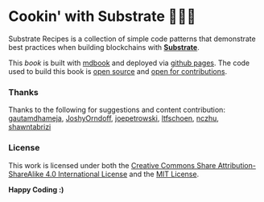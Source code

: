 # Cookin' with Substrate 🍴😋🍴
Substrate Recipes is a collection of simple code patterns that demonstrate best practices when building blockchains with **[Substrate](https://github.com/paritytech/substrate)**.

This *book* is built with [mdbook](https://rust-lang-nursery.github.io/mdBook/continuous-integration.html) and deployed via [github pages](https://pages.github.com/). The code used to build this book is [open source](https://github.com/substrate-developer-hub/SubstrateCookbook) and [open for contributions](https://github.com/4meta5/SubstrateCookbook/CONTRIBUTING.md).

### Thanks
Thanks to the following for suggestions and content contribution: [gautamdhameja](https://github.com/gautamdhameja), [JoshyOrndoff](https://github.com/JoshOrndorff), [joepetrowski](https://github.com/joepetrowski), [ltfschoen](https://github.com/ltfschoen), [nczhu](https://github.com/nczhu), [shawntabrizi](https://github.com/shawntabrizi)

### License
This work is licensed under both the [Creative Commons Share Attribution-ShareAlike 4.0 International License](https://creativecommons.org/licenses/by-sa/4.0/) and the [MIT License](https://opensource.org/licenses/MIT).

**Happy Coding :)**